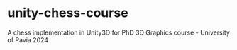 # unity-chess-course
A chess implementation in Unity3D for PhD 3D Graphics course - University of Pavia 2024
